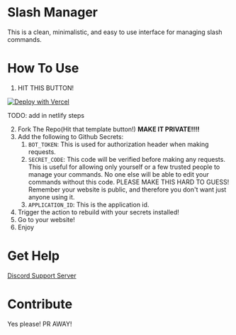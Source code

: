 # Slash Manager

This is a clean, minimalistic, and easy to use interface for managing slash commands.

# How To Use

1. HIT THIS BUTTON!

[![Deploy with Vercel](https://vercel.com/button)](https://vercel.com/new/git/external?repository-url=https%3A%2F%2Fgithub.com%2FSkillz4Killz%2Fslash-manager&env=APPLICATION_ID,BOT_TOKEN,SECRET_CODE)

TODO: add in netlify steps

2. Fork The Repo(Hit that template button!) **MAKE IT PRIVATE!!!!**
3. Add the following to Github Secrets:
   1. `BOT_TOKEN`: This is used for authorization header when making requests.
   2. `SECRET_CODE`: This code will be verified before making any requests. This is useful for allowing only yourself or a few trusted people to manage your commands. No one else will be able to edit your commands without this code. PLEASE MAKE THIS HARD TO GUESS! Remember your website is public, and therefore you don't want just anyone using it.
   3. `APPLICATION_ID`: This is the application id.
4. Trigger the action to rebuild with your secrets installed!
5. Go to your website!
6. Enjoy

# Get Help

[Discord Support Server](https://discord.gg/5vBgXk3UcZ)

# Contribute

Yes please! PR AWAY!

